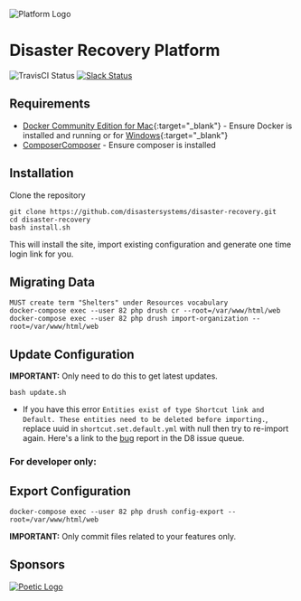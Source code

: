 ![Platform Logo](https://s3.amazonaws.com/disastersystems/platform-logo.png)

# Disaster Recovery Platform

![TravisCI Status](https://travis-ci.org/disastersystems/disaster-recovery.svg?branch=master)
[![Slack Status](https://disastersystems.herokuapp.com/badge.svg)](http://slack.disastersystems.org/)

## Requirements
- [Docker Community Edition for Mac](https://store.docker.com/editions/community/docker-ce-desktop-mac){:target="_blank"} - Ensure Docker is installed and running or for [Windows](https://store.docker.com/editions/community/docker-ce-desktop-windows){:target="_blank"}
- <a href="https://getcomposer.org/" target="_blank">Composer</a>[Composer]() - Ensure composer is installed

## Installation

Clone the repository
```
git clone https://github.com/disastersystems/disaster-recovery.git
cd disaster-recovery
bash install.sh
```

This will install the site, import existing configuration and generate one time login link for you.

## Migrating Data
```
MUST create term "Shelters" under Resources vocabulary
docker-compose exec --user 82 php drush cr --root=/var/www/html/web
docker-compose exec --user 82 php drush import-organization --root=/var/www/html/web
```
## Update Configuration
**IMPORTANT:** Only need to do this to get latest updates.
```
bash update.sh
```

- If you have this error `Entities exist of type Shortcut link and Default. These entities need to be deleted before importing.`, replace uuid in `shortcut.set.default.yml` with null then try to re-import again. Here's a link to the [bug](https://www.drupal.org/node/2583113) report in the D8 issue queue.

### For developer only:
## Export Configuration

```
docker-compose exec --user 82 php drush config-export --root=/var/www/html/web
```

**IMPORTANT:** Only commit files related to your features only.

## Sponsors

[![Poetic Logo](https://s3.amazonaws.com/disastersystems/poetic-dark.svg)](https://poeticsystems.com)
